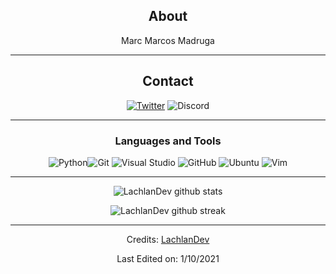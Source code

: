 <div align="center">
  
## About
Marc Marcos Madruga

-------------------

## Contact
<a href="https://twitter.com/marc_marcos_">![Twitter](https://img.shields.io/badge/marc_marcos-%231DA1F2.svg?style=for-the-badge&logo=Twitter&logoColor=white)</a>
<a> ![Discord](https://img.shields.io/badge/Marcequi%231583-%237289DA.svg?style=for-the-badge&logo=discord&logoColor=white) </a>

-------------------

### Languages and Tools  
![Python](https://img.shields.io/badge/python-%2314354C.svg?style=for-the-badge&logo=python&logoColor=white)![Git](https://img.shields.io/badge/git-%23F05033.svg?style=for-the-badge&logo=git&logoColor=white) ![Visual Studio](https://img.shields.io/badge/VisualStudio-5C2D91.svg?style=for-the-badge&logo=visual-studio&logoColor=white) ![GitHub](https://img.shields.io/badge/github-%23121011.svg?style=for-the-badge&logo=github&logoColor=white) ![Ubuntu](https://img.shields.io/badge/Ubuntu-E95420?style=for-the-badge&logo=ubuntu&logoColor=white) ![Vim](https://img.shields.io/badge/VIM-%2311AB00.svg?style=for-the-badge&logo=vim&logoColor=white)
  
-------------------
  
![LachlanDev github stats](https://github-readme-stats.vercel.app/api?username=marc-marcos&show_icons=true&theme=radical&count_private=true&include_all_commits=true)

![LachlanDev github streak](https://github-readme-streak-stats.herokuapp.com/?user=marc-marcos&theme=radical&include_all_commits=true&count_private=true)

 <div>

-----
Credits: [LachlanDev](https://github.com/LachlanDev)

Last Edited on: 1/10/2021